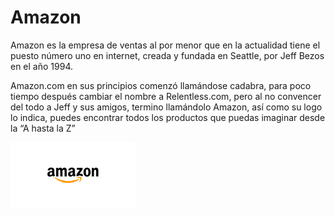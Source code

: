 # Amazon

 Amazon es la empresa de ventas al por menor que en la actualidad tiene el puesto número uno en internet, creada y fundada en Seattle, por Jeff Bezos en el año 1994.

Amazon.com en sus principios comenzó llamándose cadabra, para poco tiempo después cambiar el nombre a Relentless.com, pero al no convencer del todo a Jeff y sus amigos, termino llamándolo Amazon, así como su logo lo indica, puedes encontrar todos los productos que puedas imaginar desde la “A hasta la Z”

<img src="https://github.com/raulvazquez007/SMX2-M8UF1A3.-Historia-de-la-web-Amazon/blob/main/amazon.png" alt="amazon" width="200"/>

